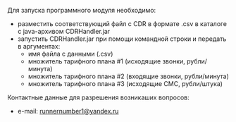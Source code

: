 Для запуска программного модуля необходимо:
* разместить соответствующий файл с CDR в формате .csv в каталоге с java-архивом CDRHandler.jar
* запустить CDRHandler.jar при помощи командной строки и передать в аргументах:
    * имя файла с данными (.csv)
    * множитель тарифного плана #1 (исходящие звонки, рубли/минута)
    * множитель тарифного плана #2 (входящие звонки, рубли/минута)
    * множитель тарифного плана #3 (исходящие СМС, рубли/штука)

Контактные данные для разрешения возникаших вопросов:
* e-mail: runnernumber1@yandex.ru
